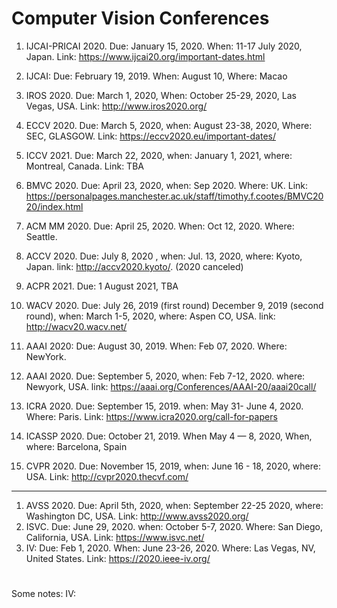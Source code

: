 # Computer Vision Conferences
1. IJCAI-PRICAI 2020. Due: January 15, 2020. When: 11-17 July 2020, Japan. Link: https://www.ijcai20.org/important-dates.html
1. IJCAI: Due: February 19, 2019. When: August 10, Where: Macao
1. IROS 2020. Due: March 1, 2020, When: October 25-29, 2020, Las Vegas, USA. Link: http://www.iros2020.org/
1. ECCV 2020. Due: March 5, 2020, when: August 23-38, 2020, Where: SEC, GLASGOW.  Link: https://eccv2020.eu/important-dates/
1. ICCV 2021. Due: 	March 22, 2020, when: January 1, 2021, where: Montreal, Canada. Link: TBA
1. BMVC 2020. Due: April 23, 2020, when: Sep 2020. Where: UK. Link: https://personalpages.manchester.ac.uk/staff/timothy.f.cootes/BMVC2020/index.html
1. ACM MM 2020. Due: April 25, 2020. When: Oct 12, 2020. Where: Seattle.
1. ACCV 2020. Due: July 8, 2020 , when: Jul. 13, 2020, where: Kyoto, Japan. link: http://accv2020.kyoto/. (2020 canceled) 
1. ACPR 2021. Due: 1 August 2021, TBA
1. WACV 2020. Due: July 26, 2019 (first round) December 9, 2019 (second round), when: March 1-5, 2020, where: Aspen CO, USA. link: http://wacv20.wacv.net/
1. AAAI 2020: Due: August 30, 2019. When: Feb 07, 2020. Where: NewYork.
1. AAAI 2020. Due: September 5, 2020, when: Feb 7-12, 2020. where: Newyork, USA. link: https://aaai.org/Conferences/AAAI-20/aaai20call/
1. ICRA 2020. Due: September 15, 2019. when: May 31- June 4, 2020. Where: Paris. Link: https://www.icra2020.org/call-for-papers

1. ICASSP 2020. Due: October 21, 2019. When May 4 — 8, 2020, When, where: Barcelona, Spain
1. CVPR 2020. Due: November 15, 2019, when: June 16 - 18, 2020, where: USA. Link: http://cvpr2020.thecvf.com/ 
---
1. AVSS 2020. Due: April 5th, 2020, when: September 22-25 2020, where: Washington DC, USA. Link: http://www.avss2020.org/
1. ISVC. Due: June 29, 2020. when: October 5-7, 2020. Where: San Diego, California, USA. Link: https://www.isvc.net/
1. IV: Due: Feb 1, 2020. When: June 23-26, 2020. Where:  Las Vegas, NV, United States. Link: https://2020.ieee-iv.org/

# 

Some notes: 
IV:
